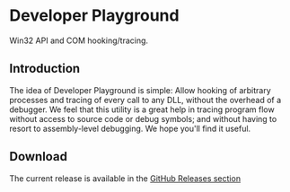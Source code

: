 Developer Playground
======================

Win32 API and COM hooking/tracing.

Introduction
------------

The idea of Developer Playground is simple: Allow hooking of arbitrary processes and tracing of every call to any DLL, without the overhead of a debugger. We feel that this utility is a great help in tracing program flow without access to source code or debug symbols; and without having to resort to assembly-level debugging. We hope you'll find it useful.

Download
--------

The current release is available in the [GitHub Releases section](../../releases/tag/v1.1-alpha.1)
